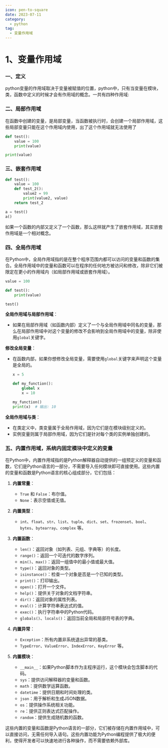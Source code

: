 ```yaml
---
icon: pen-to-square
date: 2023-07-11
category:
  - python
tag:
  - 变量作用域
---
```


# 1、变量作用域



### 一、定义
python变量的作用域取决于变量被赋值的位置，python中，只有当变量在模块，类，函数中定义的时候才会有作用域的概念。一共有四种作用域:




### 二、局部作用域

  在函数中创建的变量，是局部变量，当函数被执行时，会创建一个局部作用域，这些局部变量只能在这个作用域内使用，出了这个作用域就无法使用了

  ```python
  def test():
      value = 100
      print(value)
  
  print(value)
  ```



### 三、嵌套作用域

  ```python
  def test():
      value = 100
      def test_2():
          value2 = 99
          print(value2, value)
      return test_2
  
  a = test()
  a()
  ```

  如果一个函数的内部又定义了一个函数，那么这样就产生了嵌套作用域，其实嵌套作用域是一个相对概念。



### 四、全局作用域

在Python中，全局作用域指的是在整个程序范围内都可以访问的变量和函数的集合。全局作用域中的变量和函数可以在程序的任何地方被访问和修改，除非它们被限定在更小的作用域内（如局部作用域或嵌套作用域）。

  ```python
  value = 100
  
  def test():
      print(value)
  
  test()
  ```

**全局作用域与局部作用域**：

- 如果在局部作用域（如函数内部）定义了一个与全局作用域中同名的变量，那么在局部作用域中对这个变量的修改不会影响到全局作用域中的变量，除非使用`global`关键字。

**修改全局变量**：

- 在函数内部，如果你想修改全局变量，需要使用`global`关键字来声明这个变量是全局的。

  ```python
  x = 5
  
  def my_function():
      global x
      x = 10
  
  my_function()
  print(x)  # 输出: 10
  ```

**全局作用域与类**：

- 在类定义中，类变量属于全局作用域，因为它们是在模块级别定义的。
- 实例变量则属于局部作用域，因为它们是针对每个类的实例单独创建的。



### 五、内置作用域，系统内固定模块中定义的变量

在Python中，内置作用域指的是Python解释器自动提供的一组预定义的变量和函数，它们是Python语言的一部分，不需要导入任何模块即可直接使用。这些内置的变量和函数是Python语言的核心组成部分，它们包括：

1. **内置常量**：
   - `True` 和 `False`：布尔值。
   - `None`：表示空值或无值。

2. **内置类型**：
   - `int`、`float`、`str`、`list`、`tuple`、`dict`、`set`、`frozenset`、`bool`、`bytes`、`bytearray`、`complex` 等。

3. **内置函数**：
   - `len()`：返回对象（如列表、元组、字典等）的长度。
   - `range()`：返回一个可迭代的数字序列。
   - `min()`、`max()`：返回一组值中的最小值或最大值。
   - `type()`：返回对象的类型。
   - `isinstance()`：检查一个对象是否是一个已知的类型。
   - `print()`：打印输出。
   - `open()`：打开一个文件。
   - `help()`：提供关于对象的文档字符串。
   - `dir()`：返回对象的属性列表。
   - `eval()`：计算字符串表达式的值。
   - `exec()`：执行字符串中的Python代码。
   - `globals()`、`locals()`：返回当前全局和局部符号表的字典。

4. **内置异常**：
   - `Exception`：所有内置非系统退出异常的基类。
   - `TypeError`、`ValueError`、`IndexError`、`KeyError` 等。

5. **内置模块**：
   - `__main__`：如果Python脚本作为主程序运行，这个模块会包含脚本的代码。
   - `sys`：提供访问解释器的变量和函数。
   - `math`：提供数学运算函数。
   - `datetime`：提供日期和时间处理的类。
   - `json`：用于解析和生成JSON数据。
   - `os`：提供操作系统相关功能。
   - `re`：提供正则表达式匹配操作。
   - `random`：提供生成随机数的函数。

这些内置的变量和函数是Python语言的一部分，它们被存储在内置作用域中，可以直接访问，无需任何导入语句。这些内置功能为Python编程提供了极大的便利，使得开发者可以快速地进行各种操作，而不需要依赖外部库。